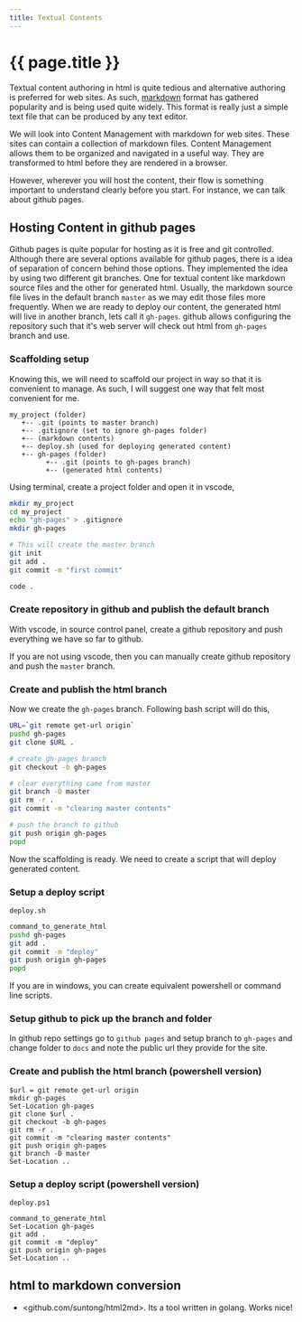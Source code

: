 ```yaml
---
title: Textual Contents
---
```


# {{ page.title }}

Textual content authoring in html is quite tedious and alternative authoring is 
preferred for web sites.
As such, [markdown](https://www.markdownguide.org/getting-started/) format has 
gathered popularity and is being used quite widely. This format is really just a simple
text file that can be produced by any text editor.

We will look into Content Management with markdown for web sites. These sites can contain
a collection of markdown files. Content Management allows them to be organized and navigated
in a useful way. They are transformed to html before they are rendered in a browser.

However, wherever you will host the content, their flow is something important to
understand clearly before you start. For instance, we can talk about github pages.

## Hosting Content in github pages
Github pages is quite popular for hosting as it is free and git
controlled. Although there are several options available for github pages,
there is a idea of separation of concern behind those options.
They implemented the idea by using two different git branches. 
One for textual content like markdown source files and the
other for generated html. Usually, the markdown source file lives in the default branch
`master` as we may edit those files more frequently. When we are ready to deploy our
content, the generated html will live in another branch, lets call it `gh-pages`.
github allows configuring the repository such that it's web server will check out html
from `gh-pages` branch and use.

### Scaffolding setup
Knowing this, we will need to scaffold our project in way so that it is convenient
to manage. As such, I will suggest one way that felt most convenient for me.

```text
my_project (folder)
   +-- .git (points to master branch)
   +-- .gitignore (set to ignore gh-pages folder)
   +-- (markdown contents)
   +-- deploy.sh (used for deploying generated content)
   +-- gh-pages (folder)
         +-- .git (points to gh-pages branch)
         +-- (generated html contents)
```

Using terminal, create a project folder and open it in vscode,

```bash
mkdir my_project
cd my_project
echo "gh-pages" > .gitignore
mkdir gh-pages

# This will create the master branch
git init
git add .
git commit -m "first commit" 

code .
```
### Create repository in github and publish the default branch
With vscode, in source control panel, create a github repository and 
push everything we have so far to github. 

If you are not using vscode, then you can manually create github repository
and push the `master` branch.

### Create and publish the html branch
Now we create the `gh-pages` branch.
Following bash script will do this,
```bash
URL=`git remote get-url origin`
pushd gh-pages
git clone $URL .

# create gh-pages branch
git checkout -b gh-pages

# clear everything came from master 
git branch -D master
git rm -r .
git commit -m "clearing master contents"

# push the branch to github
git push origin gh-pages
popd
```

Now the scaffolding is ready. We need to create a script that will deploy
generated content.

### Setup a deploy script
`deploy.sh`
```bash
command_to_generate_html
pushd gh-pages
git add .
git commit -m "deploy"
git push origin gh-pages
popd
```

If you are in windows, you can create equivalent powershell or command line scripts.

### Setup github to pick up the branch and folder
In github repo settings go to `github pages` and
setup branch to `gh-pages` and change folder to `docs` and note the public url 
they provide for the site.


### Create and publish the html branch (powershell version)
```
$url = git remote get-url origin
mkdir gh-pages
Set-Location gh-pages
git clone $url .
git checkout -b gh-pages
git rm -r .
git commit -m "clearing master contents"
git push origin gh-pages
git branch -D master
Set-Location ..
```

### Setup a deploy script (powershell version)
`deploy.ps1`
```
command_to_generate_html
Set-Location gh-pages
git add .
git commit -m "deploy"
git push origin gh-pages
Set-Location ..
```

## html to markdown conversion
* <github.com/suntong/html2md>. Its a tool written in golang. Works nice!